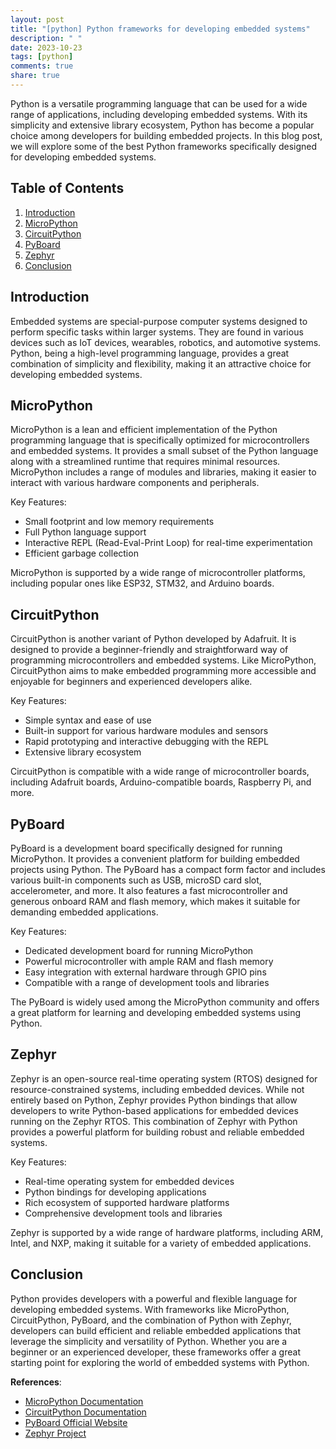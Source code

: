```yaml
---
layout: post
title: "[python] Python frameworks for developing embedded systems"
description: " "
date: 2023-10-23
tags: [python]
comments: true
share: true
---
```


Python is a versatile programming language that can be used for a wide range of applications, including developing embedded systems. With its simplicity and extensive library ecosystem, Python has become a popular choice among developers for building embedded projects. In this blog post, we will explore some of the best Python frameworks specifically designed for developing embedded systems.

## Table of Contents
1. [Introduction](#introduction)
2. [MicroPython](#micropython)
3. [CircuitPython](#circuitpython)
4. [PyBoard](#pyboard)
5. [Zephyr](#zephyr)
6. [Conclusion](#conclusion)

## Introduction <a name="introduction"></a>
Embedded systems are special-purpose computer systems designed to perform specific tasks within larger systems. They are found in various devices such as IoT devices, wearables, robotics, and automotive systems. Python, being a high-level programming language, provides a great combination of simplicity and flexibility, making it an attractive choice for developing embedded systems.

## MicroPython <a name="micropython"></a>
MicroPython is a lean and efficient implementation of the Python programming language that is specifically optimized for microcontrollers and embedded systems. It provides a small subset of the Python language along with a streamlined runtime that requires minimal resources. MicroPython includes a range of modules and libraries, making it easier to interact with various hardware components and peripherals.

Key Features:
- Small footprint and low memory requirements
- Full Python language support
- Interactive REPL (Read-Eval-Print Loop) for real-time experimentation
- Efficient garbage collection

MicroPython is supported by a wide range of microcontroller platforms, including popular ones like ESP32, STM32, and Arduino boards.

## CircuitPython <a name="circuitpython"></a>
CircuitPython is another variant of Python developed by Adafruit. It is designed to provide a beginner-friendly and straightforward way of programming microcontrollers and embedded systems. Like MicroPython, CircuitPython aims to make embedded programming more accessible and enjoyable for beginners and experienced developers alike.

Key Features:
- Simple syntax and ease of use
- Built-in support for various hardware modules and sensors
- Rapid prototyping and interactive debugging with the REPL
- Extensive library ecosystem

CircuitPython is compatible with a wide range of microcontroller boards, including Adafruit boards, Arduino-compatible boards, Raspberry Pi, and more.

## PyBoard <a name="pyboard"></a>
PyBoard is a development board specifically designed for running MicroPython. It provides a convenient platform for building embedded projects using Python. The PyBoard has a compact form factor and includes various built-in components such as USB, microSD card slot, accelerometer, and more. It also features a fast microcontroller and generous onboard RAM and flash memory, which makes it suitable for demanding embedded applications.

Key Features:
- Dedicated development board for running MicroPython
- Powerful microcontroller with ample RAM and flash memory
- Easy integration with external hardware through GPIO pins
- Compatible with a range of development tools and libraries

The PyBoard is widely used among the MicroPython community and offers a great platform for learning and developing embedded systems using Python.

## Zephyr <a name="zephyr"></a>
Zephyr is an open-source real-time operating system (RTOS) designed for resource-constrained systems, including embedded devices. While not entirely based on Python, Zephyr provides Python bindings that allow developers to write Python-based applications for embedded devices running on the Zephyr RTOS. This combination of Zephyr with Python provides a powerful platform for building robust and reliable embedded systems.

Key Features:
- Real-time operating system for embedded devices
- Python bindings for developing applications
- Rich ecosystem of supported hardware platforms
- Comprehensive development tools and libraries

Zephyr is supported by a wide range of hardware platforms, including ARM, Intel, and NXP, making it suitable for a variety of embedded applications.

## Conclusion <a name="conclusion"></a>
Python provides developers with a powerful and flexible language for developing embedded systems. With frameworks like MicroPython, CircuitPython, PyBoard, and the combination of Python with Zephyr, developers can build efficient and reliable embedded applications that leverage the simplicity and versatility of Python. Whether you are a beginner or an experienced developer, these frameworks offer a great starting point for exploring the world of embedded systems with Python.

**References**:
- [MicroPython Documentation](https://micropython.org/documentation/)
- [CircuitPython Documentation](https://circuitpython.readthedocs.io/)
- [PyBoard Official Website](https://pyboard.io/)
- [Zephyr Project](https://www.zephyrproject.org/)